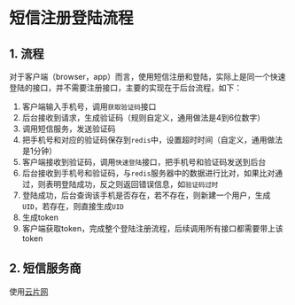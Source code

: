 # 短信注册登陆流程

## 1. 流程

对于客户端（browser，app）而言，使用短信注册和登陆，实际上是同一个快速登陆的接口，并不需要注册接口，主要的实现在于后台流程，如下：

1. 客户端输入手机号，调用`获取验证码`接口
2. 后台接收到请求，生成验证码（规则自定义，通用做法是4到6位数字）
3. 调用短信服务，发送验证码
4. 把手机号和对应的验证码保存到`redis`中，设置超时时间（自定义，通用做法是1分钟）
5. 客户端接收到验证码，调用`快速登陆`接口，把手机号和验证码发送到后台
6. 后台接收到手机号和验证码，与`redis`服务器中的数据进行比对，如果比对通过，则表明登陆成功，反之则返回错误信息，如`验证码过时`
7. 登陆成功，后台查询该手机是否存在，若不存在，则新建一个用户，生成`UID`，若存在，则直接生成`UID`
8. 生成token
9. 客户端获取token，完成整个登陆注册流程，后续调用所有接口都需要带上该token

## 2. 短信服务商

使用[云片网](https://www.yunpian.com/)